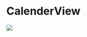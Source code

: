 # CalenderView
[![](https://jitpack.io/v/sumitranjan007/SrCalenderView.svg)](https://jitpack.io/#sumitranjan007/SrCalenderView)
